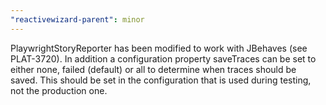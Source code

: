 ```yaml
---
"reactivewizard-parent": minor
---
```


PlaywrightStoryReporter has been modified to work with JBehaves (see PLAT-3720).
In addition a configuration property saveTraces can be set to either none, failed (default) or all to determine when traces should be saved.
This should be set in the configuration that is used during testing, not the production one.